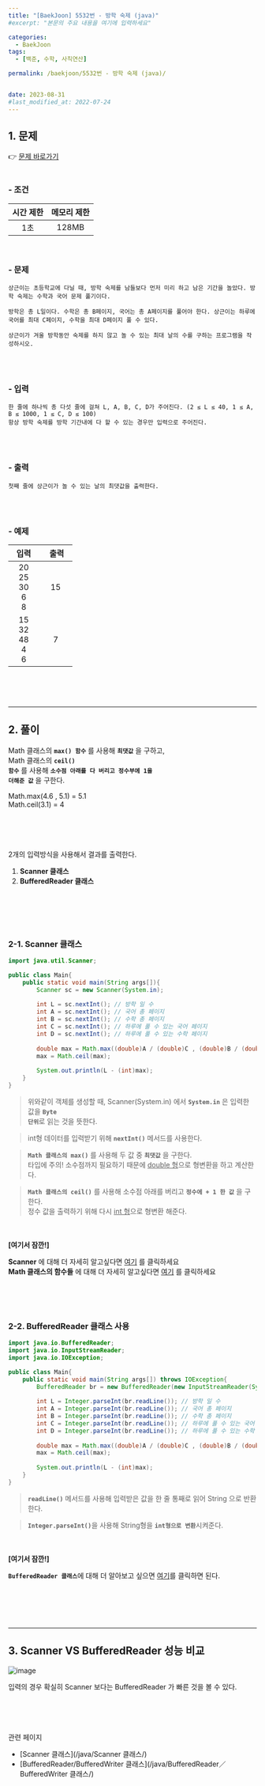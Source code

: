 ```yaml
---
title: "[BaekJoon] 5532번 - 방학 숙제 (java)"
#excerpt: "본문의 주요 내용을 여기에 입력하세요"

categories:
  - BaekJoon
tags:
  - [백준, 수학, 사칙연산]

permalink: /baekjoon/5532번 - 방학 숙제 (java)/


date: 2023-08-31
#last_modified_at: 2022-07-24
---
```


## 1. 문제
👉 [문제 바로가기](https://www.acmicpc.net/problem/5532)<br><br>
###  - 조건
  
| 시간 제한 | 메모리 제한 |
|:--------:|:--------:|
|1초|128MB|

<br>

### - 문제
```상근이는 초등학교에 다닐 때, 방학 숙제를 남들보다 먼저 미리 하고 남은 기간을 놀았다. 방학 숙제는 수학과 국어 문제 풀기이다.```<br>

```방학은 총 L일이다. 수학은 총 B페이지, 국어는 총 A페이지를 풀어야 한다. 상근이는 하루에 국어를 최대 C페이지, 수학을 최대 D페이지 풀 수 있다.```<br>

```상근이가 겨울 방학동안 숙제를 하지 않고 놀 수 있는 최대 날의 수를 구하는 프로그램을 작성하시오.```

<br><br>

### - 입력
```한 줄에 하나씩 총 다섯 줄에 걸쳐 L, A, B, C, D가 주어진다. (2 ≤ L ≤ 40, 1 ≤ A, B ≤ 1000, 1 ≤ C, D ≤ 100)```<br>
```항상 방학 숙제를 방학 기간내에 다 할 수 있는 경우만 입력으로 주어진다.```

<br><br>

### - 출력
```첫째 줄에 상근이가 놀 수 있는 날의 최댓값을 출력한다.```

<br><br>

### - 예제
  
| &nbsp;&nbsp;입력&nbsp;&nbsp; | &nbsp;&nbsp; 출력&nbsp;&nbsp; |
|:--------:|:--------:|
|20<br>25<br>30<br>6<br>8|15|
|15<br>32<br>48<br>4<br>6|7|

<br><br><br>

---

## 2. 풀이
Math 클래스의 <code><b>max() 함수</b></code> 를 사용해 <code><b>최댓값</b></code> 을 구하고,<br>
Math 클래스의 <code><b>ceil() 함수</b></code> 를 사용해 <code><b>소수점 아래를 다 버리고 정수부에 1을 더해준 값</b></code> 을 구한다.<br>
<div class="border">
Math.max(4.6 , 5.1) = 5.1<br>
Math.ceil(3.1) = 4
</div>

<br><br><br><br>
2개의 입력방식을 사용해서 결과를 출력한다.
1. <b>Scanner 클래스</b>
2. <b>BufferedReader 클래스</b>
 
<br><br><br><br>


### 2-1. Scanner 클래스
```java
import java.util.Scanner;

public class Main{
    public static void main(String args[]){
        Scanner sc = new Scanner(System.in);
        
        int L = sc.nextInt(); // 방학 일 수
        int A = sc.nextInt(); // 국어 총 페이지
        int B = sc.nextInt(); // 수학 총 페이지
        int C = sc.nextInt(); // 하루에 풀 수 있는 국어 페이지
        int D = sc.nextInt(); // 하루에 풀 수 있는 수학 페이지
        
        double max = Math.max((double)A / (double)C , (double)B / (double)D);
        max = Math.ceil(max);
        
        System.out.println(L - (int)max);
    }
}
```
> 위와같이 객체를 생성할 때, Scanner(System.in) 에서 <code><b>System.in</b></code> 은 입력한 값을 <code><b>Byte 단위</b></code>로 읽는 것을 뜻한다.

> int형 데이터를 입력받기 위해 <code><b>nextInt()</b></code> 메서드를 사용한다.

> <code><b>Math 클래스의 max()</b></code> 를 사용해 두 값 중 <code><b>최댓값</b></code> 을 구한다.<br>
타입에 주의! 소수점까지 필요하기 때문에 <u>double 형</u>으로 형변환을 하고 계산한다. 

> <code><b>Math 클래스의 ceil()</b></code> 를 사용해 소수점 아래를 버리고 <code><b>정수에 + 1 한 값</b></code> 을 구한다.<br>
정수 값을 출력하기 위해 다시 <u>int 형</u>으로 형변환 해준다.

<br><br>
<b>[여기서 잠깐!]</b>
<div class="box"><b>Scanner</b> 에 대해 더 자세히 알고싶다면 <a href="/java/Scanner 클래스/" class="underline"> 여기</a> 를 클릭하세요</div>
<div class="box"><b>Math 클래스의 함수들</b> 에 대해 더 자세히 알고싶다면 <a href="/java/Math 클래스/" class="underline"> 여기</a> 를 클릭하세요</div>

<br><br><br>

### 2-2. BufferedReader 클래스 사용
```java
import java.io.BufferedReader;
import java.io.InputStreamReader;
import java.io.IOException;

public class Main{
    public static void main(String args[]) throws IOException{
        BufferedReader br = new BufferedReader(new InputStreamReader(System.in)); 
        
        int L = Integer.parseInt(br.readLine()); // 방학 일 수
        int A = Integer.parseInt(br.readLine()); // 국어 총 페이지
        int B = Integer.parseInt(br.readLine()); // 수학 총 페이지
        int C = Integer.parseInt(br.readLine()); // 하루에 풀 수 있는 국어 페이지
        int D = Integer.parseInt(br.readLine()); // 하루에 풀 수 있는 수학 페이지
        
        double max = Math.max((double)A / (double)C , (double)B / (double)D);
        max = Math.ceil(max);
        
        System.out.println(L - (int)max);
    }
}
```
> <code><b>readLine()</b></code> 메서드를 사용해 입력받은 값을 한 줄 통째로 읽어 String 으로 반환한다.

> <code><b>Integer.parseInt()</b></code>을 사용해 String형을 <code><b>int형으로 변환</b></code>시켜준다.


<br><br>
<b>[여기서 잠깐!]</b>
<div class="box"><code><b>BufferedReader 클래스</b></code>에 대해 더 알아보고 싶으면 <a href="/java/BufferedReader／BufferedWriter 클래스/" class="underline"> 여기</a>를 클릭하면 된다.</div>

<br><br><br><br>

---
## 3. Scanner VS BufferedReader 성능 비교
![image](https://github.com/cjoungi/cjoungi.github.io/assets/113075984/de35a372-0ea3-447e-a40f-ae88c0b32ed0)

입력의 경우 확실히 Scanner 보다는 <span class="color">BufferedReader 가 빠른 것을 볼 수 있다.</span>

<br><br><br><br>
<span class="color">관련 페이지</span><br>
- [Scanner 클래스](/java/Scanner 클래스/)
- [BufferedReader/BufferedWriter 클래스](/java/BufferedReader／BufferedWriter 클래스/)
<br><br><br>
